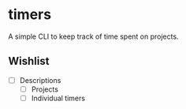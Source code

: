 # timers

A simple CLI to keep track of time spent on projects.

## Wishlist
- [ ] Descriptions
    - [ ] Projects
    - [ ] Individual timers

